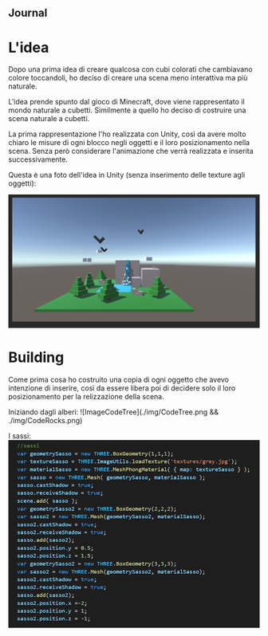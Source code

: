 ## Journal
# L'idea
Dopo una prima idea di creare qualcosa con cubi colorati che cambiavano colore toccandoli, ho deciso di creare una scena meno interattiva ma più naturale.

L'idea prende spunto dal gioco di Minecraft, dove viene rappresentato il mondo naturale a cubetti. 
Similmente a quello ho deciso di costruire una scena naturale a cubetti.

La prima rappresentazione l'ho realizzata con Unity, così da avere molto chiaro le misure di ogni blocco negli oggetti e il loro posizionamento nella scena. Senza però considerare l'animazione che verrà realizzata e inserita successivamente.

Questa è una foto dell'idea in Unity (senza inserimento delle texture agli oggetti):

![Image from Unity](./img/scene.png)

# Building
Come prima cosa ho costruito una copia di ogni oggetto che avevo intenzione di inserire, così da essere libera poi di decidere solo il loro posizionamento per la relizzazione della scena.

Iniziando dagli alberi:
![ImageCodeTree](./img/CodeTree.png && ./img/CodeRocks.png)

I sassi:
![ImageCodeRocks](./img/CodeRocks.png)
